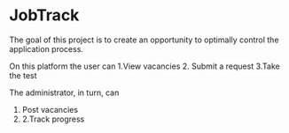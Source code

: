 # JobTrack
The goal of this project is to create an opportunity to optimally control the application process. 

On this platform the user can 
1.View vacancies
2. Submit a request 
3.Take the test 

The administrator, in turn, can 
1. Post vacancies
2. 2.Track progress
